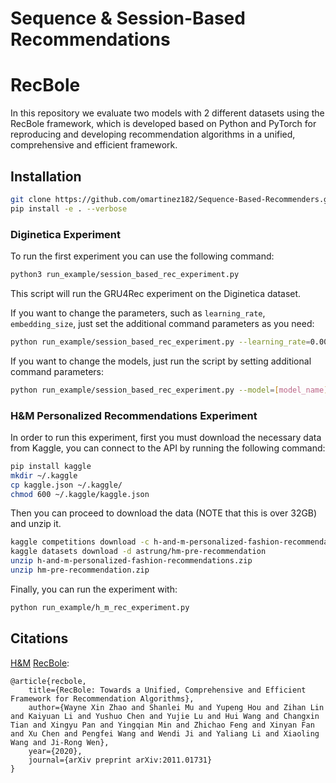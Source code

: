 
# Sequence & Session-Based Recommendations
# RecBole

[HomePage]: https://recbole.io/

In this repository we evaluate two models with 2 different datasets using the RecBole framework, which is developed based on Python and PyTorch for reproducing and developing recommendation algorithms in a unified, comprehensive and efficient framework.


## Installation

```bash
git clone https://github.com/omartinez182/Sequence-Based-Recommenders.git && cd Sequence-Based-Recommenders
pip install -e . --verbose
```


### Diginetica Experiment
To run the first experiment you can use the following command:

```bash
python3 run_example/session_based_rec_experiment.py
```

This script will run the GRU4Rec experiment on the Diginetica dataset.

If you want to change the parameters, such as ``learning_rate``, ``embedding_size``, just set the additional command
parameters as you need:

```bash
python run_example/session_based_rec_experiment.py --learning_rate=0.0001 --embedding_size=128
```

If you want to change the models, just run the script by setting additional command parameters:

```bash
python run_example/session_based_rec_experiment.py --model=[model_name]
```


### H&M Personalized Recommendations Experiment

In order to run this experiment, first you must download the necessary data from Kaggle, you can connect to the API by running the following command:

```bash
pip install kaggle
mkdir ~/.kaggle
cp kaggle.json ~/.kaggle/
chmod 600 ~/.kaggle/kaggle.json
```
Then you can proceed to download the data (NOTE that this is over 32GB) and unzip it.

```bash
kaggle competitions download -c h-and-m-personalized-fashion-recommendations
kaggle datasets download -d astrung/hm-pre-recommendation
unzip h-and-m-personalized-fashion-recommendations.zip
unzip hm-pre-recommendation.zip
```
Finally, you can run the experiment with:

```bash
python run_example/h_m_rec_experiment.py
```


## Citations
[H&M](https://www.kaggle.com/competitions/h-and-m-personalized-fashion-recommendations/code?competitionId=31254&searchQuery=sequence)
[RecBole](https://arxiv.org/abs/2011.01731):
```
@article{recbole,
    title={RecBole: Towards a Unified, Comprehensive and Efficient Framework for Recommendation Algorithms},
    author={Wayne Xin Zhao and Shanlei Mu and Yupeng Hou and Zihan Lin and Kaiyuan Li and Yushuo Chen and Yujie Lu and Hui Wang and Changxin Tian and Xingyu Pan and Yingqian Min and Zhichao Feng and Xinyan Fan and Xu Chen and Pengfei Wang and Wendi Ji and Yaliang Li and Xiaoling Wang and Ji-Rong Wen},
    year={2020},
    journal={arXiv preprint arXiv:2011.01731}
}
```

